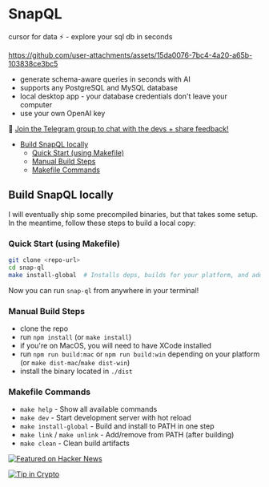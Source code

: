 # SnapQL <!-- omit in toc -->

cursor for data ⚡️ - explore your sql db in seconds

https://github.com/user-attachments/assets/15da0076-7bc4-4a20-a65b-103838ce3bc5

- generate schema-aware queries in seconds with AI
- supports any PostgreSQL and MySQL database
- local desktop app - your database credentials don't leave your computer
- use your own OpenAI key

💬 [Join the Telegram group to chat with the devs + share feedback!](https://t.me/+QJu4_a2yImo3OTY0)

- [Build SnapQL locally](#build-snapql-locally)
  - [Quick Start (using Makefile)](#quick-start-using-makefile)
  - [Manual Build Steps](#manual-build-steps)
  - [Makefile Commands](#makefile-commands)

## Build SnapQL locally

I will eventually ship some precompiled binaries, but that takes some setup. In the meantime, follow these steps to build a local copy:

### Quick Start (using Makefile)

```bash
git clone <repo-url>
cd snap-ql
make install-global  # Installs deps, builds for your platform, and adds to PATH
```

Now you can run `snap-ql` from anywhere in your terminal!

### Manual Build Steps

- clone the repo
- run `npm install` (or `make install`)
- if you're on MacOS, you will need to have XCode installed
- run `npm run build:mac` or `npm run build:win` depending on your platform (or `make dist-mac`/`make dist-win`)
- install the binary located in `./dist`

### Makefile Commands

- `make help` - Show all available commands
- `make dev` - Start development server with hot reload
- `make install-global` - Build and install to PATH in one step
- `make link` / `make unlink` - Add/remove from PATH (after building)
- `make clean` - Clean build artifacts

<a href="https://news.ycombinator.com/item?id=44326620">
  <img
    alt="Featured on Hacker News"
    src="https://hackerbadge.now.sh/api?id=44326620"
  />
</a>

[![Tip in Crypto](https://tip.md/badge.svg)](https://tip.md/NickTikhonov)
